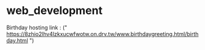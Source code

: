 # web_development
Birthday hosting link : (" https://8zhio2lhv4lzkxucwfwotw.on.drv.tw/www.birthdaygreeting.html/birthday.html ")
